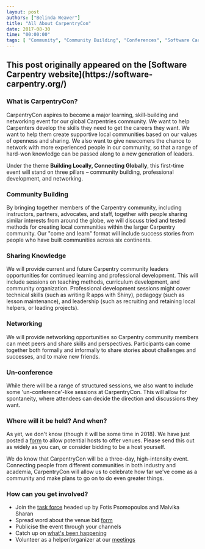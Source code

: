 ```yaml
---
layout: post
authors: ["Belinda Weaver"]
title: "All About CarpentryCon"
date: 2017-08-30
time: "00:00:00"
tags: [ "Community", "Community Building", "Conferences", "Software Carpentry"]
---
```


<h2>This post originally appeared on the [Software Carpentry website](https://software-carpentry.org/)</h2>

### What is CarpentryCon?

CarpentryCon aspires to become a major learning, skill-building and networking event for our global Carpentries community. We want to help Carpenters develop the skills they need to get the careers they want. We want to help them create supportive local communities based on our values of openness and sharing. We also want to give newcomers the chance to network with more experienced people in our community, so that a range of hard-won knowledge can be passed along to a new generation of leaders.

Under the theme **Building Locally, Connecting Globally**, this first-time event will stand on three pillars  – community building, professional development, and networking.

### Community Building

By bringing together members of the Carpentry community, including instructors, partners, advocates, and staff, together with people sharing similar interests from around the globe, we will discuss tried and tested methods for creating local communities within the larger Carpentry community. Our "come and learn" format will include success stories from people who have built communities across six continents.

### Sharing Knowledge

We will provide current and future Carpentry community leaders opportunities for continued learning and professional development. This will include sessions on teaching methods, curriculum development, and community organization. Professional development sessions might cover technical skills (such as writing R apps with Shiny), pedagogy (such as lesson maintenance), and leadership (such as recruiting and retaining local helpers, or leading projects).

### Networking

We will provide networking opportunities so Carpentry community members can meet peers and share skills and perspectives. Participants can come together both formally and informally to share stories about challenges and successes, and to make new friends.

### Un-conference

While there will be a range of structured sessions, we also want to include some 'un-conference'-like sessions at CarpentryCon.
This will allow for spontaneity, where attendees can decide the direction and discussions they want.

### Where will it be held? And when?

As yet, we don't know (though it will be some time in 2018). We have just posted a [form](https://docs.google.com/forms/d/15MwQIucsR3H13QTNBmVHqUzlx201olldBNtxZV_ExsU/edit) to allow potential hosts to offer venues. Please send this out as widely as you can, or consider bidding to be a host yourself.

We do know that CarpentryCon will be a three-day, high-intensity event. Connecting people from different communities in both industry and academia, CarpentryCon will allow us to celebrate how far we've come as a community and make plans to go on to do even greater things.

### How can you get involved?

- Join the [task force](http://pad.software-carpentry.org/2018carpentrycontaskforce) headed up by Fotis Psomopoulos and Malvika Sharan
- Spread word about the venue bid [form](https://docs.google.com/forms/d/15MwQIucsR3H13QTNBmVHqUzlx201olldBNtxZV_ExsU/edit)
- Publicise the event through your channels
- Catch up on [what's been happening](https://github.com/carpentries/carpentrycon)
- Volunteer as a helper/organizer at our [meetings](http://pad.software-carpentry.org/2018carpentrycontaskforce)
